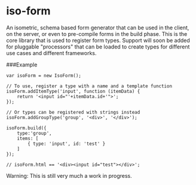 # iso-form
An isometric, schema based form generator that can be used in the client, on the server, or even to pre-compile forms in the build phase. This is the core library that is used to register form types. Support will soon be added for pluggable "processors" that can be loaded to create types for different use cases and different frameworks.

###Example
```
var isoForm = new IsoForm();

// To use, register a type with a name and a template function
isoForm.addItemType('input', function (itemData) {
    return '<input id="'+itemData.id+'">';
});

// Or types can be registered with strings instead
isoForm.addGroupType('group', '<div>', '</div>');

isoForm.build({
    type:'group',
    items: [
        { type: 'input', id: 'test' }
    ]
});

// isoForm.html == '<div><input id="test"></div>';

```

Warning: This is still very much a work in progress.
